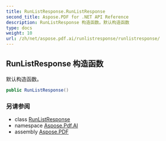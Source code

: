 ```yaml
---
title: RunListResponse.RunListResponse
second_title: Aspose.PDF for .NET API Reference
description: RunListResponse 构造函数。默认构造函数
type: docs
weight: 10
url: /zh/net/aspose.pdf.ai/runlistresponse/runlistresponse/
---
```

## RunListResponse 构造函数

默认构造函数。

```csharp
public RunListResponse()
```

### 另请参阅

* class [RunListResponse](../)
* namespace [Aspose.Pdf.AI](../../../aspose.pdf.ai/)
* assembly [Aspose.PDF](../../../)